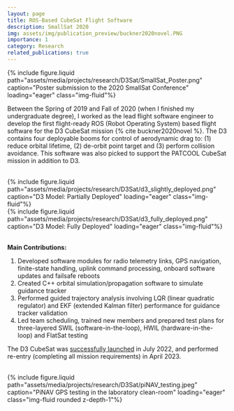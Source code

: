 ```yaml
---
layout: page
title: ROS-Based CubeSat Flight Software
description: SmallSat 2020
img: assets/img/publication_preview/buckner2020novel.PNG
importance: 1
category: Research
related_publications: true
---
```


<div class="row">
    <div class="col-md mt-3 mt-md-0">
        {% include figure.liquid 
            path="assets/media/projects/research/D3Sat/SmallSat_Poster.png"
            caption="Poster submission to the 2020 SmallSat Conference"
            loading="eager" class="img-fluid"%}
    </div>
</div>

Between the Spring of 2019 and Fall of 2020 (when I finished my undergraduate degree), I worked as the lead flight software engineer to develop the first flight-ready ROS (Robot Operating System) based flight software for the D3 CubeSat mission {% cite buckner2020novel %}. The D3 contains four deployable booms for control of aerodynamic drag to: (1) reduce orbital lifetime, (2) de-orbit point target and (3) perform collision avoidance. This software was also picked to support the PATCOOL CubeSat mission in addition to D3.

<div class="row">
    <div class="col-md mt-3 mt-md-0">&nbsp;</div> <!-- empty space -->
    <div class="col-md-3 mt-3 mt-md-0">
        {% include figure.liquid 
            path="assets/media/projects/research/D3Sat/d3_slightly_deployed.png"
            caption="D3 Model: Partially Deployed"
            loading="eager" class="img-fluid"%}
    </div>
    <div class="col-md-7 mt-3 mt-md-0">
        {% include figure.liquid 
            path="assets/media/projects/research/D3Sat/d3_fully_deployed.png"
            caption="D3 Model: Fully Deployed"
            loading="eager" class="img-fluid"%}
    </div>
    <div class="col-md mt-3 mt-md-0">&nbsp;</div> <!-- empty space -->
</div>

**Main Contributions:**
<ol>
    <li> Developed software modules for radio telemetry links, GPS navigation, finite-state handling, uplink command processing, onboard software updates and failsafe reboots</li>
    <li> Created C++ orbital simulation/propagation software to simulate guidance tracker</li>
    <li> Performed guided trajectory analysis involving LQR (linear quadratic regulator) and EKF (extended Kalman filter) performance for guidance tracker validation</li>
    <li> Led team scheduling, trained new members and prepared test plans for three-layered SWIL (software-in-the-loop), HWIL (hardware-in-the-loop) and FlatSat testing</li>
</ol>

The D3 CubeSat was [successfully launched](https://www.nanosats.eu/sat/d3-cubesat) in July 2022, and performed re-entry (completing all mission requirements) in April 2023.

<div class="row">
    <div class="col-md mt-3 mt-md-0">&nbsp;</div> <!-- empty space -->
    <div class="col-md-8 mt-3 mt-md-0">
        {% include figure.liquid 
            path="assets/media/projects/research/D3Sat/piNAV_testing.jpeg"
            caption="PiNAV GPS testing in the laboratory clean-room"
            loading="eager" class="img-fluid rounded z-depth-1"%}
    </div>
    <div class="col-md mt-3 mt-md-0">&nbsp;</div> <!-- empty space -->
</div>